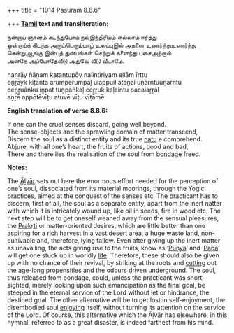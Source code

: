 +++
title = "1014 Pasuram 8.8.6"

+++
**[Tamil](/definition/tamil#history "show Tamil definitions") text and transliteration:**

நன்றாய் ஞானம் கடந்துபோய் நல்இந்திரியம் எல்லாம் ஈர்த்து  
ஒன்றாய்க் கிடந்த அரும்பெரும்பாழ் உலப்புஇல் அதனை உணர்ந்துஉணர்ந்து  
சென்றுஆங்கு இன்பத் துன்பங்கள் செற்றுக் களைந்து பசைஅற்றால்  
அன்றே அப்போதேவீடு அதுவே வீடு வீடாமே.

naṉṟāy ñāṉam kaṭantupōy nalintiriyam ellām īrttu  
oṉṟāyk kiṭanta arumperumpāḻ ulappuil ataṉai uṇarntuuṇarntu  
ceṉṟuāṅku iṉpat tuṉpaṅkaḷ ceṟṟuk kaḷaintu pacaiaṟṟāl  
aṉṟē appōtēvīṭu atuvē vīṭu vīṭāmē.

**English translation of verse 8.8.6:**

If one can the cruel senses discard, going well beyond.  
The sense-objects and the sprawling domain of matter transcend,  
Discern the soul as a distinct entity and its true [natu](/definition/natu#history "show natu definitions") e comprehend.  
Abjure, with all one’s heart, the fruits of actions, good and bad,  
There and there lies the realisation of the soul from [bondage](/definition/bondage#history "show bondage definitions") freed.

**Notes:**

The [Āḻvār](/definition/aḻvar#vaishnavism "show Āḻvār definitions") sets out here the enormous effort needed for the perception of one’s soul, dissociated from its material moorings, through the Yogic practices, aimed at the conquest of the senses etc. The practicant has to discern, first of all, the soul as a separate entity, apart from the inert natter with which it is intricately wound up, like oil in seeds, fire in wood etc. The next step will be to get oneself weaned away from the sensual pleasures, the [Prakṛti](/definition/prakriti#vaishnavism "show Prakṛti definitions") or matter-oriented desires, which are little better than one aspiring for a [rich](/definition/rich#history "show rich definitions") harvest in a vast desert area, a huge waste land, non-cultivable and, therefore, lying fallow. Even after giving up the inert matter as unavailing, the acts giving rise to the fruits, know as ‘[Puṇya](/definition/puṇya#vaishnavism "show Puṇya definitions")’ and ‘[Papa](/definition/papa#vaishnavism "show Papa definitions")’ will get one stuck up in worldly [life](/definition/life#history "show life definitions"). Therefore, these should also be given up with no chance of their revival, by striking at the roots and [cutting](/definition/cutting#history "show cutting definitions") out the age-long propensities and the odours driven underground. The soul, thus released from bondage, could, unless the practicant was short-sighted, merely looking upon such emancipation as the final goal, be steeped in the eternal service of the Lord without let or hindrance, the destined goal. The other alternative will be to get lost in self-enjoyment, the disembodied soul [enjoying](/definition/enjoying#history "show enjoying definitions") itself, without turning its attention on the service of the Lord. Of course, this alternative which the Āḻvār has elsewhere, in this hymnal, referred to as a great disaster, is indeed farthest from his mind.


